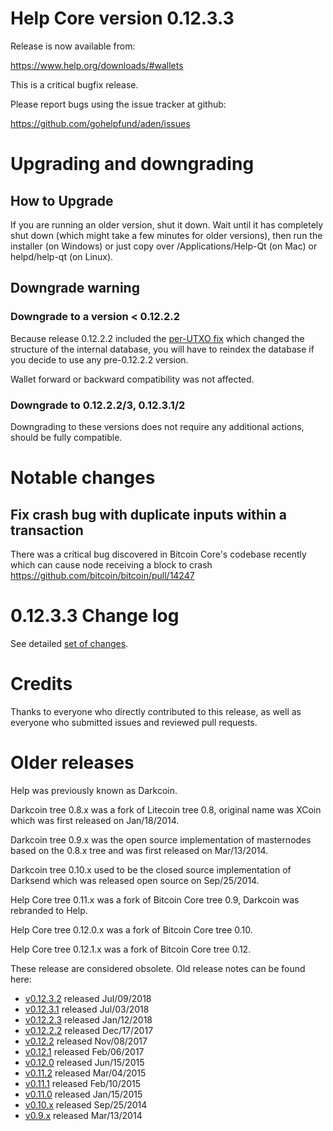 Help Core version 0.12.3.3
==========================

Release is now available from:

  <https://www.help.org/downloads/#wallets>

This is a critical bugfix release.

Please report bugs using the issue tracker at github:

  <https://github.com/gohelpfund/aden/issues>


Upgrading and downgrading
=========================

How to Upgrade
--------------

If you are running an older version, shut it down. Wait until it has completely
shut down (which might take a few minutes for older versions), then run the
installer (on Windows) or just copy over /Applications/Help-Qt (on Mac) or
helpd/help-qt (on Linux).

Downgrade warning
-----------------

### Downgrade to a version < 0.12.2.2

Because release 0.12.2.2 included the [per-UTXO fix](release-notes/help/release-notes-0.12.2.2.md#per-utxo-fix)
which changed the structure of the internal database, you will have to reindex
the database if you decide to use any pre-0.12.2.2 version.

Wallet forward or backward compatibility was not affected.

### Downgrade to 0.12.2.2/3, 0.12.3.1/2

Downgrading to these versions does not require any additional actions, should be
fully compatible.


Notable changes
===============

Fix crash bug with duplicate inputs within a transaction
--------------------------------------------------------

There was a critical bug discovered in Bitcoin Core's codebase recently which
can cause node receiving a block to crash https://github.com/bitcoin/bitcoin/pull/14247

0.12.3.3 Change log
===================

See detailed [set of changes](https://github.com/gohelpfund/aden/compare/v0.12.3.2...helppay:v0.12.3.3).

Credits
=======

Thanks to everyone who directly contributed to this release,
as well as everyone who submitted issues and reviewed pull requests.


Older releases
==============

Help was previously known as Darkcoin.

Darkcoin tree 0.8.x was a fork of Litecoin tree 0.8, original name was XCoin
which was first released on Jan/18/2014.

Darkcoin tree 0.9.x was the open source implementation of masternodes based on
the 0.8.x tree and was first released on Mar/13/2014.

Darkcoin tree 0.10.x used to be the closed source implementation of Darksend
which was released open source on Sep/25/2014.

Help Core tree 0.11.x was a fork of Bitcoin Core tree 0.9,
Darkcoin was rebranded to Help.

Help Core tree 0.12.0.x was a fork of Bitcoin Core tree 0.10.

Help Core tree 0.12.1.x was a fork of Bitcoin Core tree 0.12.

These release are considered obsolete. Old release notes can be found here:

- [v0.12.3.2](https://github.com/gohelpfund/aden/blob/master/doc/release-notes/help/release-notes-0.12.3.2.md) released Jul/09/2018
- [v0.12.3.1](https://github.com/gohelpfund/aden/blob/master/doc/release-notes/help/release-notes-0.12.3.1.md) released Jul/03/2018
- [v0.12.2.3](https://github.com/gohelpfund/aden/blob/master/doc/release-notes/help/release-notes-0.12.2.3.md) released Jan/12/2018
- [v0.12.2.2](https://github.com/gohelpfund/aden/blob/master/doc/release-notes/help/release-notes-0.12.2.2.md) released Dec/17/2017
- [v0.12.2](https://github.com/gohelpfund/aden/blob/master/doc/release-notes/help/release-notes-0.12.2.md) released Nov/08/2017
- [v0.12.1](https://github.com/gohelpfund/aden/blob/master/doc/release-notes/help/release-notes-0.12.1.md) released Feb/06/2017
- [v0.12.0](https://github.com/gohelpfund/aden/blob/master/doc/release-notes/help/release-notes-0.12.0.md) released Jun/15/2015
- [v0.11.2](https://github.com/gohelpfund/aden/blob/master/doc/release-notes/help/release-notes-0.11.2.md) released Mar/04/2015
- [v0.11.1](https://github.com/gohelpfund/aden/blob/master/doc/release-notes/help/release-notes-0.11.1.md) released Feb/10/2015
- [v0.11.0](https://github.com/gohelpfund/aden/blob/master/doc/release-notes/help/release-notes-0.11.0.md) released Jan/15/2015
- [v0.10.x](https://github.com/gohelpfund/aden/blob/master/doc/release-notes/help/release-notes-0.10.0.md) released Sep/25/2014
- [v0.9.x](https://github.com/gohelpfund/aden/blob/master/doc/release-notes/help/release-notes-0.9.0.md) released Mar/13/2014

